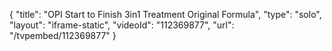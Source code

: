 {
    "title": "OPI Start to Finish 3in1 Treatment Original Formula",
    "type": "solo",
    "layout": "iframe-static",
    "videoId": "112369877",
    "url": "\/tvpembed\/112369877"
}